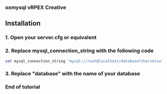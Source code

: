 ### oxmysql vRPEX Creative

## Installation

### 1. Open your server.cfg or equivalent
### 2. Replace mysql_connection_string with the following code

```lua
set mysql_connection_string "mysql://root@localhost/database?charset=utf8mb4"
```

### 3. Replace "database" with the name of your database

### End of tutorial